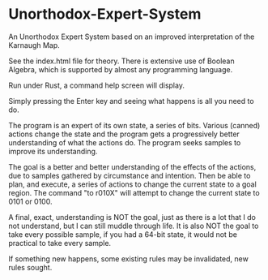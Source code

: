 # Unorthodox-Expert-System
An Unorthodox Expert System based on an improved interpretation of the Karnaugh Map.

See the index.html file for theory. There is extensive use of Boolean Algebra, which is supported by almost any programming language.

Run under Rust, a command help screen will display.  

Simply pressing the Enter key and seeing what happens is all you need to do.

The program is an expert of its own state, a series of bits.  Various (canned) actions change the state and the program
gets a progressively better understanding of what the actions do.  The program seeks samples to 
improve its understanding.

The goal is a better and better understanding of the effects of the actions, due to samples gathered by circumstance and
intention. Then be able to plan, and execute, a series of actions to change the current state to a goal region.  The command
"to r010X" will attempt to change the current state to 0101 or 0100.

A final, exact, understanding is NOT the goal, just as there is a lot that I do not understand, but
I can still muddle through life. It is also NOT the goal to take every possible sample, if you had a
64-bit state, it would not be practical to take every sample.

If something new happens, some existing rules may be invalidated, new rules sought.
